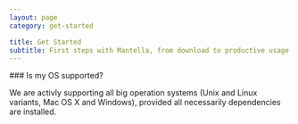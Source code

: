```yaml
---
layout: page
category: get-started

title: Get Started
subtitle: First steps with Mantella, from download to productive usage.
---
```


<div class="custom-callout custom-callout-warning" id="jquery-required">
### Is my OS supported?

We are activly supporting all big operation systems (Unix and Linux variants, Mac OS X and Windows), provided all necessarily dependencies are installed.
</div>